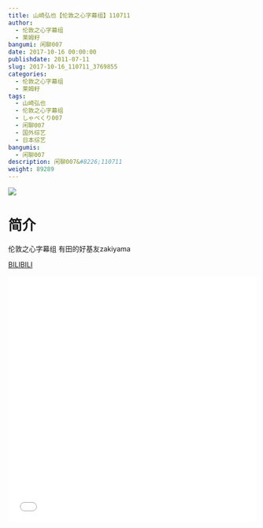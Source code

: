 ```yaml
---
title: 山崎弘也【伦敦之心字幕组】110711
author: 
  - 伦敦之心字幕组
  - 莱姆籽
bangumi: 闲聊007
date: 2017-10-16 00:00:00
publishdate: 2011-07-11
slug: 2017-10-16_110711_3769855
categories: 
  - 伦敦之心字幕组
  - 莱姆籽
tags: 
  - 山崎弘也
  - 伦敦之心字幕组
  - しゃべくり007
  - 闲聊007
  - 国外综艺
  - 日本综艺
bangumis: 
  - 闲聊007
description: 闲聊007&#8226;110711
weight: 89289
---
```


![](https://i.imgur.com/MsnzsWX.jpg)

# 简介  
伦敦之心字幕组 有田的好基友zakiyama

  [BILIBILI](https://www.bilibili.com/video/av3769855/)


  <iframe src="//www.bilibili.com/html/html5player.html?cid=6048859&aid=3769855" width="100%" height="500" frameborder="0" allowfullscreen="allowfullscreen"></iframe>
